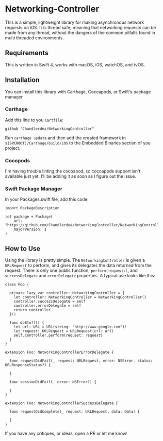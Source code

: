 # Networking-Controller

This is a simple, lightweight library for making asynchronous network requests on iOS. It is thread safe, meaning that networking requests can be made from any thread, without the dangers of the common pitfalls found in multi threaded environments.

## Requirements

This is written in Swift 4, works with macOS, iOS, watchOS, and tvOS.

## Installation

You can install this library with Carthage, Cocoapods, or Swift's package manager

### Carthage

Add this line to you `Cartfile`:

    github "Chandlerdea/NetworkingController"
    
Run `carthage update` and then add the created framework in `$(SRCROOT)/Carthage/build/iOS` to the Embedded Binaries section of you project.

### Cocopods

I'm having trouble linting the cocoapod, so cocoapods support isn't available just yet. I'll be adding it as soon as I figure out the issue.

### Swift Package Manager

In your Packages.swift file, add this code

    import PackageDescription

    let package = Package(
        url: "https://github.com/Chandlerdea/NetworkingController/NetworkingController.swift"
        majorVersion: 1
    )
    
## How to Use

Using the library is pretty simple. The `NetworkingController` is given a `URLRequest` to perform, and gives its delegates the data returned from the request. There is only one public function, `perform(request:)`, and `successDelegate` and `errorDelegate` properties. A typical use looks like this:

    class Foo {

      private lazy var controller: NetworkingController = {
        let controller: NetworkingController = NetworkingController()
        controller.successDelegate = self
        controller.errorDelegate = self
        return controller
      }()

      func doStuff() {
        let url: URL = URL(string: "http://www.google.com")!
        let request: URLRequest = URLRequest(url: url)
        self.controller.perform(request: request)
      }
    }

    extension Foo: NetworkingControllerErrorDelegate {

      func requestDidFail(_ request: URLRequest, error: NSError, status: URLResponseStatus?) {

      }

      func sessionDidFail(_ error: NSError?) {

      }
    }

    extension Foo: NetworkingControllerSuccessDelegate {

      func requestDidComplete(_ request: URLRequest, data: Data) {

      }
    }
    
    
If you have any critiques, or ideas, open a PR or let me know!
